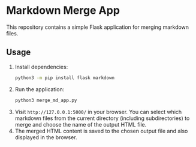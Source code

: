 # Markdown Merge App

This repository contains a simple Flask application for merging markdown files.

## Usage

1. Install dependencies:
   ```bash
   python3 -m pip install flask markdown
   ```
2. Run the application:
   ```bash
   python3 merge_md_app.py
   ```
3. Visit `http://127.0.0.1:5000/` in your browser. You can select which markdown
   files from the current directory (including subdirectories) to merge and
   choose the name of the output HTML file.
4. The merged HTML content is saved to the chosen output file and also displayed
   in the browser.
